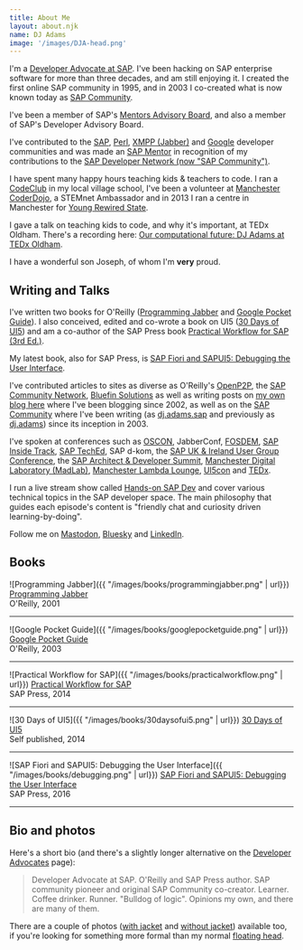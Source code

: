 ```yaml
---
title: About Me
layout: about.njk
name: DJ Adams
image: '/images/DJA-head.png'
---
```


<a name="main"></a>
I'm a [Developer Advocate at SAP](https://developers.sap.com/developer-advocates.html). I've been hacking on SAP enterprise software for more than three decades, and am still enjoying it. I created the first online SAP community in 1995, and in 2003 I co-created what is now known today as [SAP Community](https://community.sap.com).

I've been a member of SAP's [Mentors Advisory Board](http://web.archive.org/web/20170910073813/https://blogs.sap.com/2016/03/08/introducing-the-new-sap-mentors-advisory-board-2016-2018/), and also a member of SAP's Developer Advisory Board.

I've contributed to the [SAP](http://community.sap.com), [Perl](http://search.cpan.org/~qmacro/), [XMPP (Jabber)](http://xmpp.org) and [Google](http://gtugs.org) developer communities and was made an [SAP Mentor](http://www.sap.com/uk/community/resources/influencer-programs.html) in recognition of my contributions to the [SAP Developer Network (now "SAP Community")](http://community.sap.com).

I have spent many happy hours teaching kids & teachers to code. I ran a [CodeClub](/blog/posts/2013/04/18/codeclub-thoughts/) in my local village school, I've been a volunteer at [Manchester CoderDojo](http://mcrcoderdojo.org.uk), a STEMnet Ambassador and in 2013 I ran a centre in Manchester for [Young Rewired State](http://getcodingkids.com/young-rewired-state/).

I gave a talk on teaching kids to code, and why it's important, at TEDx Oldham. There's a recording here: [Our computational future: DJ Adams at TEDx Oldham](https://www.youtube.com/watch?v=-gvOCaExeK0).

I have a wonderful son Joseph, of whom I'm **very** proud.

<a name="writing-and-talks"></a>
## Writing and Talks

I've written two books for O'Reilly ([Programming Jabber](http://shop.oreilly.com/product/9780596002022.do) and [Google Pocket Guide](https://books.google.co.uk/books/about/Google_Pocket_Guide.html?id=cT9BrWQxTMcC&redir_esc=y)). I also conceived, edited and co-wrote a book on UI5 ([30 Days of UI5](https://www.amazon.co.uk/30-Days-UI5-Celebrating-milestone-ebook/dp/B017MOJEWG)) and am a co-author of the SAP Press book [Practical Workflow for SAP (3rd Ed.)](https://www.amazon.co.uk/Practical-Workflow-Revised-Rickayzen-Hardcover/dp/B011DCBNZO).

My latest book, also for SAP Press, is [SAP Fiori and SAPUI5: Debugging the User Interface](https://www.sap-press.com/sap-fiori-and-sapui5-debugging-the-user-interface_4305/).

I've contributed articles to sites as diverse as O'Reilly's [OpenP2P](http://web.archive.org/web/20050206042302/http://www.openp2p.com/), the [SAP Community Network](http://scn.sap.com/people/dj.adams.sap/content), [Bluefin Solutions](http://web.archive.org/web/20180903093843/https://www.bluefinsolutions.com/insights/dj-adams) as well as writing posts on [my own blog here](/blog) where I've been blogging since 2002, as well as on the [SAP Community](//community.sap.com) where I've been writing (as [dj.adams.sap](//people.sap.com/dj.adams.sap) and previously as [dj.adams](//people.sap.com/dj.adams)) since its inception in 2003.

I've spoken at conferences such as [OSCON](https://www.oreilly.com/conferences/oscon.html), JabberConf, [FOSDEM](http://www.fosdem.org), [SAP Inside Track](http://scn.sap.com/community/events/inside-track), [SAP TechEd](http://www.sapteched.com), SAP d-kom, the [SAP UK & Ireland User Group Conference](http://www.sapusers.org/), the [SAP Architect & Developer Summit](/blog/posts/2014/11/28/the-inaugural-sap-architect-and-developer-summit/), [Manchester Digital Laboratory (MadLab)](http://madlab.org.uk), [Manchester Lambda Lounge](http://lambdalounge.org.uk), [UI5con](https://www.youtube.com/watch?v=CTgtS6Cd98Y) and [TEDx](http://www.youtube.com/watch?v=-gvOCaExeK0).

I run a live stream show called [Hands-on SAP Dev](https://www.youtube.com/playlist?list=PL6RpkC85SLQABOpzhd7WI-hMpy99PxUo0) and cover various technical topics in the SAP developer space. The main philosophy that guides each episode's content is "friendly chat and curiosity driven learning-by-doing".

Follow me on [Mastodon](//hachyderm.io/@qmacro), [Bluesky](https://bsky.app/profile/qmacro.org) and [LinkedIn](https://www.linkedin.com/in/djadams/).

<a name="books"></a>
## Books

![Programming Jabber]({{ "/images/books/programmingjabber.png" | url}})
[Programming Jabber](http://shop.oreilly.com/product/9780596002022.do)<br>O'Reilly, 2001
<hr>

![Google Pocket Guide]({{ "/images/books/googlepocketguide.png" | url}})
[Google Pocket Guide](http://shop.oreilly.com/product/9780596005504.do)<br>O'Reilly, 2003
<hr>

![Practical Workflow for SAP]({{ "/images/books/practicalworkflow.png" | url}})
[Practical Workflow for SAP](https://www.amazon.co.uk/Practical-Workflow-Revised-Rickayzen-Hardcover/dp/B011DCBNZO)<br>SAP Press, 2014
<hr>

![30 Days of UI5]({{ "/images/books/30daysofui5.png" | url}})
[30 Days of UI5](https://www.amazon.co.uk/30-Days-UI5-Celebrating-milestone-ebook/dp/B017MOJEWG)<br>Self published, 2014
<hr>

![SAP Fiori and SAPUI5: Debugging the User Interface]({{ "/images/books/debugging.png" | url}})
[SAP Fiori and SAPUI5: Debugging the User Interface](https://www.sap-press.com/sap-fiori-and-sapui5-debugging-the-user-interface_4305/)<br>SAP Press, 2016
<hr>

<a name="bio"></a>
## Bio and photos

Here's a short bio (and there's a slightly longer alternative on the [Developer Advocates](https://developers.sap.com/developer-advocates.html) page):

> Developer Advocate at SAP. O'Reilly and SAP Press author. SAP community pioneer and original SAP Community co-creator. Learner. Coffee drinker. Runner. "Bulldog of logic". Opinions my own, and there are many of them.

There are a couple of photos ([with jacket](../images/DJA-with-jacket.jpg) and [without jacket](../images/DJA-without-jacket.jpg)) available too, if you're looking for something more formal than my normal <a href="#main">floating head</a>.
